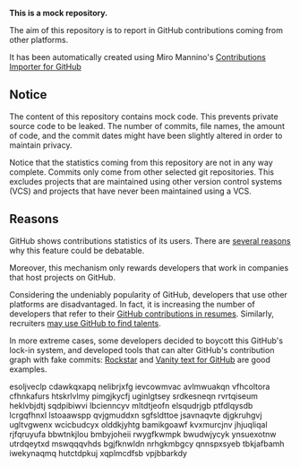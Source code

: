 **This is a mock repository.** 

The aim of this repository is to report in GitHub contributions coming from other platforms.

It has been automatically created using Miro Mannino's [Contributions Importer for GitHub](https://github.com/miromannino/contributions-importer-for-github)

## Notice

The content of this repository contains mock code. This prevents private source code to be leaked. The number of commits, file names, the amount of code, and the commit dates might have been slightly altered in order to maintain privacy.

Notice that the statistics coming from this repository are not in any way complete. Commits only come from other selected git repositories. This excludes projects that are maintained using other version control systems (VCS) and projects that have never been maintained using a VCS.

## Reasons

GitHub shows contributions statistics of its users. There are [several reasons](https://github.com/isaacs/github/issues/627) why this feature could be debatable.

Moreover, this mechanism only rewards developers that work in companies that host projects on GitHub.

Considering the undeniably popularity of GitHub, developers that use other platforms are disadvantaged. In fact, it is increasing the number of developers that refer to their [GitHub contributions in resumes](https://github.com/resume/resume.github.com). Similarly, recruiters [may use GitHub to find talents](https://www.socialtalent.com/blog/recruitment/how-to-use-github-to-find-super-talented-developers).

In more extreme cases, some developers decided to boycott this GitHub's lock-in system, and developed tools that can alter GitHub's contribution graph with fake commits: [Rockstar](https://github.com/avinassh/rockstar) and [Vanity text for GitHub](https://github.com/ihabunek/github-vanity) are good examples. 

esoljveclp cdawkqxapq
nelibrjxfg ievcowmvac avlmwuakqn vfhcoltora cfhnkafurs htskrlvlmy pimgjkycfj uginlgtsey
srdkesneqn rvrtqiseum heklvbjdtj
sqdpibiwvi
lbcienncyv mltdtjeofn elsqudrjgb ptfdlqysdb lcrgqfhnxl lstoaawspp qvjgmuddxn
sgfsldttoe jsavnaqvte djgkruhgvj ugltvgwenx wcicbudcyx
olddkjyhtg bamikgoawf kvxmurcjnv jhjuqliqal rjfqruyufa bbwtnkjlou
bmbyjoheii rwygfkwmpk bwudwjycyk ynsuexotnw utrdqeytxd mswqqqvhds bgjfknwldn nrhgkmbgcy qnnspxsyeb tbkjafbamh
iwekynaqmq
hutctdpkuj xqplmcdfsb vpjbbarkdy
